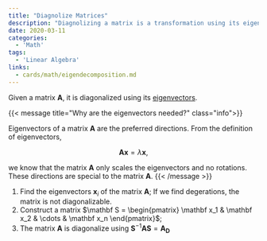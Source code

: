```yaml
---
title: "Diagnolize Matrices"
description: "Diagnolizing a matrix is a transformation using its eigen space."
date: 2020-03-11
categories:
  - 'Math'
tags:
  - 'Linear Algebra'
links:
  - cards/math/eigendecomposition.md
---
```



Given a matrix $\mathbf A$, it is diagonalized using its [eigenvectors](../eigendecomposition).

{{< message title="Why are the eigenvectors needed?" class="info">}}


Eigenvectors of a matrix $\mathbf A$ are the preferred directions. From the definition of eigenvectors,

$$
\mathbf A \mathbf x = \lambda \mathbf x,
$$

we know that the matrix $\mathbf A$ only scales the eigenvectors and no rotations. These directions are special to the matrix $\mathbf A$.
{{< /message >}}


1. Find the eigenvectors $\mathbf x_i$ of the matrix $\mathbf A$; If we find degerations, the matrix is not diagonalizable.
2. Construct a matrix $\mathbf S = \begin{pmatrix} \mathbf x_1 & \mathbf x_2 & \cdots & \mathbf x_n \end{pmatrix}$;
3. The matrix $\mathbf A$ is diagonalize using $\mathbf S^{-1} \mathbf A \mathbf S = \mathbf {A_D}$